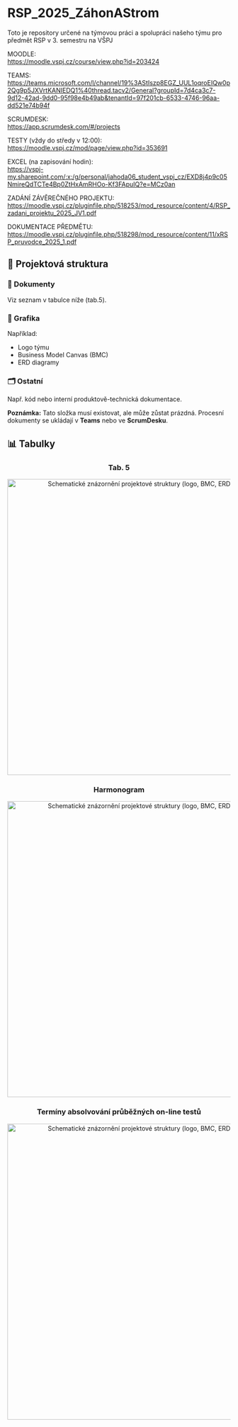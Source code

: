 # RSP_2025_ZáhonAStrom
Toto je repository určené na týmovou práci a spolupráci našeho týmu pro předmět RSP v 3. semestru na VŠPJ

MOODLE: <br/>
<a href="https://moodle.vspj.cz/course/view.php?id=203424" target="_blank">https://moodle.vspj.cz/course/view.php?id=203424</a>

TEAMS: <br/>
<a href="https://teams.microsoft.com/l/channel/19%3AStIszp8EGZ_UUL1oqroEIQw0p2Qg9p5JXVrtKANIEDQ1%40thread.tacv2/General?groupId=7d4ca3c7-9d12-42ad-9dd0-95f98e4b49ab&tenantId=97f201cb-6533-4746-96aa-dd521e74b94f" target="_blank">https://teams.microsoft.com/l/channel/19%3AStIszp8EGZ_UUL1oqroEIQw0p2Qg9p5JXVrtKANIEDQ1%40thread.tacv2/General?groupId=7d4ca3c7-9d12-42ad-9dd0-95f98e4b49ab&tenantId=97f201cb-6533-4746-96aa-dd521e74b94f</a>

SCRUMDESK: <br/>
<a href="https://app.scrumdesk.com/#/projects" target="_blank">https://app.scrumdesk.com/#/projects</a>

TESTY (vždy do středy v 12:00): <br/>
<a href="https://moodle.vspj.cz/mod/page/view.php?id=353691" target="_blank">https://moodle.vspj.cz/mod/page/view.php?id=353691</a>

EXCEL (na zapisování hodin): <br/>
<a href="https://vspj-my.sharepoint.com/:x:/g/personal/jahoda06_student_vspj_cz/EXD8j4p9c05NmireQdTCTe4Bp0ZtHxAmRHOo-Kf3FApuIQ?e=MCz0an" target="_blank">https://vspj-my.sharepoint.com/:x:/g/personal/jahoda06_student_vspj_cz/EXD8j4p9c05NmireQdTCTe4Bp0ZtHxAmRHOo-Kf3FApuIQ?e=MCz0an</a>

ZADÁNÍ ZÁVĚREČNÉHO PROJEKTU: <br/>
<a href="https://moodle.vspj.cz/pluginfile.php/518253/mod_resource/content/4/RSP_zadani_projektu_2025_JV1.pdf" target="_blank">https://moodle.vspj.cz/pluginfile.php/518253/mod_resource/content/4/RSP_zadani_projektu_2025_JV1.pdf</a>

DOKUMENTACE PŘEDMĚTU: <br/>
<a href="https://moodle.vspj.cz/pluginfile.php/518298/mod_resource/content/11/xRSP_pruvodce_2025_1.pdf" target="_blank">https://moodle.vspj.cz/pluginfile.php/518298/mod_resource/content/11/xRSP_pruvodce_2025_1.pdf</a>


<h2>📂 Projektová struktura</h2>

<h3>📄 Dokumenty</h3>
<p>Viz seznam v tabulce níže (tab.5).</p>

<h3>🎨 Grafika</h3>
<p>Například:</p>
<ul>
  <li>Logo týmu</li>
  <li>Business Model Canvas (BMC)</li>
  <li>ERD diagramy</li>
</ul>

<h3>🗂️ Ostatní</h3>
<p>Např. kód nebo interní produktově-technická dokumentace.</p>
<p><strong>Poznámka:</strong> Tato složka musí existovat, ale může zůstat prázdná. Procesní dokumenty se ukládají v <strong>Teams</strong> nebo ve <strong>ScrumDesku</strong>.</p>

<h2>📊 Tabulky</h2>
<div align="center">
  <h3>Tab. 5</h3>
  <img
    src="https://github.com/user-attachments/assets/fa8a762e-87a6-4a4d-be15-26b3b85f48e1"
    alt="Schematické znázornění projektové struktury (logo, BMC, ERD)"
    width="584"
    height="668">
</div>

<div align="center">
  <h3>Harmonogram</h3>
  <img
    src="https://github.com/user-attachments/assets/f89cfc8c-dea6-457f-a030-3e2829f643a5"
    alt="Schematické znázornění projektové struktury (logo, BMC, ERD)"
    width="584"
    height="668">
</div>

<div align="center">
  <h3>Termíny absolvování průběžných on-line testů</h3>
  <img
    src="https://github.com/user-attachments/assets/9f7c14f6-a689-4f84-8894-8995627f6db9" 
    alt="Schematické znázornění projektové struktury (logo, BMC, ERD)"
    width="584"
    height="668">
</div>

